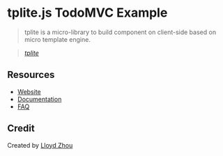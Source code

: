 # tplite.js TodoMVC Example

> tplite is a micro-library to build component on client-side based on micro template engine.


> _[tplite](https://github.com/lloydzhou/tplite)_


## Resources

- [Website](https://github.com/lloydzhou/tplite)
- [Documentation](https://github.com/lloydzhou/tplite/blob/master/README.md)
- [FAQ](https://github.com/lloydzhou/tplite/issues)


## Credit

Created by [Lloyd Zhou](https://github.com/lloydzhou)
